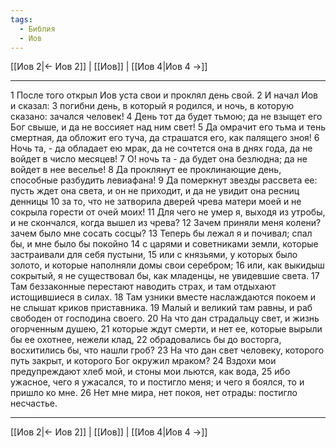 ```yaml
---
tags:
  - Библия
  - Иов
---
```

[[Иов 2|← Иов 2]] | [[Иов]] | [[Иов 4|Иов 4 →]]

---
1 После того открыл Иов уста свои и проклял день свой.
2 И начал Иов и сказал:
3 погибни день, в который я родился, и ночь, в которую сказано: зачался человек!
4 День тот да будет тьмою; да не взыщет его Бог свыше, и да не воссияет над ним свет!
5 Да омрачит его тьма и тень смертная, да обложит его туча, да страшатся его, как палящего зноя!
6 Ночь та, - да обладает ею мрак, да не сочтется она в днях года, да не войдет в число месяцев!
7 О! ночь та - да будет она безлюдна; да не войдет в нее веселье!
8 Да проклянут ее проклинающие день, способные разбудить левиафана!
9 Да померкнут звезды рассвета ее: пусть ждет она света, и он не приходит, и да не увидит она ресниц денницы
10 за то, что не затворила дверей чрева матери моей и не сокрыла горести от очей моих!
11 Для чего не умер я, выходя из утробы, и не скончался, когда вышел из чрева?
12 Зачем приняли меня колени? зачем было мне сосать сосцы?
13 Теперь бы лежал я и почивал; спал бы, и мне было бы покойно
14 с царями и советниками земли, которые застраивали для себя пустыни,
15 или с князьями, у которых было золото, и которые наполняли домы свои серебром;
16 или, как выкидыш сокрытый, я не существовал бы, как младенцы, не увидевшие света.
17 Там беззаконные перестают наводить страх, и там отдыхают истощившиеся в силах.
18 Там узники вместе наслаждаются покоем и не слышат криков приставника.
19 Малый и великий там равны, и раб свободен от господина своего.
20 На что дан страдальцу свет, и жизнь огорченным душею,
21 которые ждут смерти, и нет ее, которые вырыли бы ее охотнее, нежели клад,
22 обрадовались бы до восторга, восхитились бы, что нашли гроб?
23 На что дан свет человеку, которого путь закрыт, и которого Бог окружил мраком?
24 Вздохи мои предупреждают хлеб мой, и стоны мои льются, как вода,
25 ибо ужасное, чего я ужасался, то и постигло меня; и чего я боялся, то и пришло ко мне.
26 Нет мне мира, нет покоя, нет отрады: постигло несчастье.

---
[[Иов 2|← Иов 2]] | [[Иов]] | [[Иов 4|Иов 4 →]]